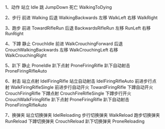 1、动作
站立          Idle
跳            JumpDown
死亡          WalkingToDying

2、步行
前进  Walking
后退  WalkingBackwards
左移  WalkLeft
右移  WalkRight

3、跑步
前进  TowardRifleRun
后退  BackwardsRifleRun
左移  RunLeft
右移  RunRight

4、下蹲
静止 CrouchIdle
前进 WalkCrouchingForward
后退 CrouchWalkingBackwards
左移 WalkCrouchingLeft
右移 WalkCrouchingRight

5、趴下
静止  ProneIdle
趴下点射 ProneFiringRifle
趴下自动射击 ProneFiringRifleAuto

6、射击
站立点射           IdelFiringRifle
站立自动射击       IdelFiringRifleAuto
前进步行点射       WalkFiringRifleSingle
前进步行自动开火   TowardFiringRifle
下蹲自动开火      CrouchFiringRifle
下蹲点射          CrouchFireRifleSingle
下蹲步行开火      CrouchWalkFiringRifle
趴下点射          ProneFiringRifle
趴下自动射击      ProneFiringRifleAuto

7、换弹夹
站立切换弹夹  IdelReloading
步行切换弹夹  WalkReload
跑步切换弹夹  RunReload
下蹲切换弹夹  CrouchReload
趴下切换弹夹  ProneReloading

